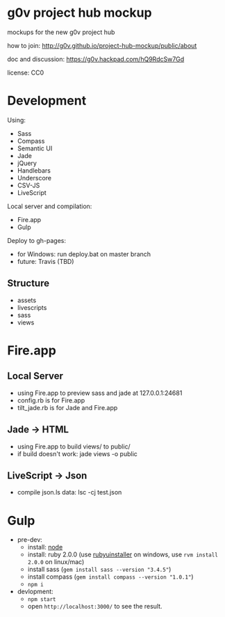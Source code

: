 g0v project hub mockup
==================

mockups for the new g0v project hub

how to join: http://g0v.github.io/project-hub-mockup/public/about

doc and discussion: https://g0v.hackpad.com/hQ9RdcSw7Gd

license: CC0

Development
============

Using:
* Sass
* Compass
* Semantic UI
* Jade
* jQuery
* Handlebars
* Underscore
* CSV-JS
* LiveScript

Local server and compilation:
* Fire.app
* Gulp

Deploy to gh-pages:
* for Windows: run deploy.bat on master branch
* future: Travis (TBD)

Structure
------------
* assets
* livescripts
* sass
* views

Fire.app
============

Local Server
------------
* using Fire.app to preview sass and jade at 127.0.0.1:24681
* config.rb is for Fire.app
* tilt_jade.rb is for Jade and Fire.app

Jade -> HTML
------------
* using Fire.app to build views/ to public/
* if build doesn't work: jade views -o public

LiveScript -> Json
------------
* compile json.ls data: lsc -cj test.json

Gulp
============

* pre-dev:
    * install: [node](http://nodejs.org/)
    * install: ruby 2.0.0 (use [rubyuinstaller](http://rubyinstaller.org) on windows, use `rvm install 2.0.0` on linux/mac)
    * install sass (`gem install sass --version "3.4.5"`)
    * install compass (`gem install compass --version "1.0.1"`)
    * `npm i`
* devlopment:
    * `npm start`
    * open `http://localhost:3000/` to see the result.
